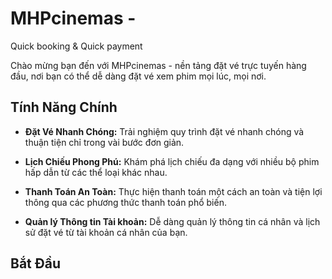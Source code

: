 # MHPcinemas - 
<p color="red">Quick booking & Quick payment</p>

Chào mừng bạn đến với MHPcinemas - nền tảng đặt vé trực tuyến hàng đầu, nơi bạn có thể dễ dàng đặt vé xem phim mọi lúc, mọi nơi. 

## Tính Năng Chính

- **Đặt Vé Nhanh Chóng:** Trải nghiệm quy trình đặt vé nhanh chóng và thuận tiện chỉ trong vài bước đơn giản.
  
- **Lịch Chiếu Phong Phú:** Khám phá lịch chiếu đa dạng với nhiều bộ phim hấp dẫn từ các thể loại khác nhau.
  
- **Thanh Toán An Toàn:** Thực hiện thanh toán một cách an toàn và tiện lợi thông qua các phương thức thanh toán phổ biến.

- **Quản lý Thông tin Tài khoản:** Dễ dàng quản lý thông tin cá nhân và lịch sử đặt vé từ tài khoản cá nhân của bạn.

## Bắt Đầu
